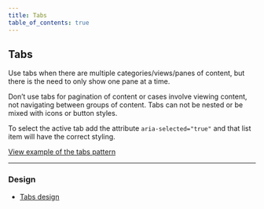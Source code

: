 ```yaml
---
title: Tabs
table_of_contents: true
---
```


## Tabs

Use tabs when there are multiple categories/views/panes of content, but there is the need to only show one pane at a time.

Don’t use tabs for pagination of content or cases involve viewing content, not navigating between groups of content. Tabs can not be nested
or be mixed with icons or button styles.

To select the active tab add the attribute `aria-selected="true"` and that list item will have the correct styling.

<a href="https://vanilla-framework.github.io/vanilla-framework/examples/patterns/tabs/"
    class="js-example">
    View example of the tabs pattern
</a>

<hr />

### Design

* [Tabs design](https://github.com/ubuntudesign/vanilla-design/tree/master/Tabs)
